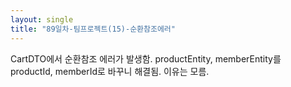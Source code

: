 ```yaml
---
layout: single
title: "89일차-팀프로젝트(15)-순환참조에러"
---
```


CartDTO에서 순환참조 에러가 발생함. productEntity, memberEntity를 productId, memberId로 바꾸니 해결됨. 이유는 모름.